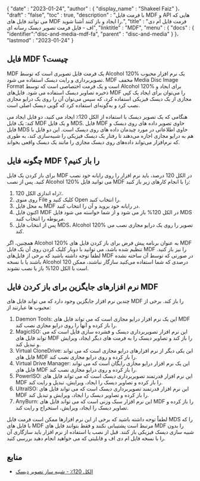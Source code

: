 {
  "date" : "2023-01-24",
  "author" : {
    "display_name" : "Shakeel Faiz"
}،
  "draft" : "false",
  "toc" : true,
  "description" : "با فرمت فایل MDF و API هایی که می توانند فایل های MDF را ایجاد و باز کنند آشنا شوید.",
  "title" : "فرمت فایل ام دی اف - فایل فرمت تصویر دیسک رسانه ای",
  "linktitle" : "MDF",
  "menu" : {
    "docs" : {
      "identifier":"disc-and-media-mdf-fa",
      "parent" : "disc-and-media"
}
}،
  "lastmod" : "2023-01-24"
}

## فایل MDF چیست؟

MDF یک فرمت فایل تصویری است که توسط Alcohol 120% یک نرم افزار محبوب تصویربرداری و رایت دیسک استفاده می شود. MDF مخفف Media Disc Image Format است و یک فرمت اختصاصی است که توسط Alcohol 120% برای ایجاد و ذخیره تصاویر دیسک استفاده می شود. فایل‌های MDF را می‌توان برای ایجاد یک کپی مجازی از یک دیسک فیزیکی استفاده کرد، که سپس می‌توان آن را روی یک درایو مجازی نصب کرد و به‌گونه‌ای استفاده کرد که گویی دیسک اصلی است.

هنگامی که یک تصویر دیسک با استفاده از الکل 120٪ ایجاد می کنید، دو فایل ایجاد می کند: یک فایل MDF و یک فایل MDS. فایل MDF حاوی تصویر داده های روی دیسک و فایل MDS حاوی اطلاعاتی در مورد چیدمان داده های روی دیسک است. این دو فایل با هم به درایو مجازی اجازه می‌دهند تا رفتار یک دیسک فیزیکی را شبیه‌سازی کند، به طوری که نرم‌افزار می‌تواند داده‌های روی دیسک مجازی را مانند یک دیسک واقعی بخواند.

## چگونه فایل MDF را باز کنیم؟

برای باز کردن یک فایل MDF در الکل 120 درصد، باید نرم افزار را روی رایانه خود نصب کنید. پس از نصب Alcohol 120% می توانید فایل MDF را با انجام کارهای زیر باز کنید:

1. راه اندازی الکل 120٪.
2. روی منوی File کلیک کنید و Open را انتخاب کنید.
3. به محل فایل MDF در رایانه خود بروید و آن را انتخاب کنید.
4. اکنون فایل MDF در الکل 120% باز می شود و از شما خواسته می شود فایل MDS مربوطه را انتخاب کنید.
5. پس از انتخاب فایل MDS، Alcohol 120% تصویر را روی یک درایو مجازی نصب می کند.

همچنین، اگر Alcohol 120% به عنوان برنامه پیش فرض برای باز کردن فایل های MDF تنظیم شده باشد، می توانید با دوبار کلیک کردن روی آن یک فایل MDF را نیز باز کنید. لطفاً توجه داشته باشید که برخی از فایل‌های MDF در صورتی که توسط آن ساخته نشده باشند یا با نسخه Alcohol 120 درصدی که شما استفاده می‌کنید سازگار نباشند، ممکن است با الکل 120% باز یا نصب نشوند.

## نرم افزارهای جایگزین برای باز کردن فایل MDF

چندین نرم افزار جایگزین وجود دارد که می تواند فایل های MDF را باز کند. برخی از محبوب ها عبارتند از:

1. Daemon Tools: این یک نرم افزار درایو مجازی است که می تواند فایل های MDF را باز کرده و آنها را روی درایو مجازی نصب کند.
2. MagicISO: این نرم افزار تصویربرداری دیسک و فشرده سازی فایل است که می تواند فایل های MDF را باز کند و تصاویر دیسک را به فرمت های دیگر ایجاد، ویرایش و تبدیل کند.
3. Virtual CloneDrive: این یکی دیگر از نرم افزارهای درایو مجازی است که می تواند فایل های MDF را باز کرده و روی درایو مجازی نصب کند.
4. Virtual Drive Manager: این یک نرم افزار درایو مجازی رایگان است که می تواند فایل های MDF را باز کرده و روی درایو مجازی نصب کند.
5. PowerISO: این نرم افزار قدرتمند تصویربرداری دیسک است که می تواند فایل های MDF را باز کرده و تصاویر دیسک را ایجاد، ویرایش، تبدیل و رایت کند.
6. UltraISO: این نرم افزار قدرتمند تصویربرداری دیسک است که می تواند فایل های MDF را باز کرده و تصاویر دیسک را ایجاد، ویرایش و تبدیل کند.
7. AnyBurn: این نرم افزار سبک وزنی است که می تواند فایل های MDF را باز کرده و تصاویر دیسک را ایجاد، ویرایش، استخراج و رایت کند.

لطفاً توجه داشته باشید که برخی از این نرم افزارها ممکن است فرمت فایل MDS را که با فایل های MDF مرتبط است پشتیبانی نکنند و فقط بتوانند فایل های MDF را بدون شبیه سازی دیسک فیزیکی باز کنند. قبل از نصب یا استفاده از نرم افزار باید سازگاری آن را با نسخه فایل ام دی اف و قابلیتی که می خواهید انجام دهید بررسی کنید.

## منابع
* [الکل 120٪ - شبیه ساز تصویر دیسک](https://en.wikipedia.org/wiki/Alcohol_120%25)



